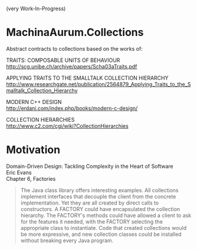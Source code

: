 
(very Work-In-Progress)

# MachinaAurum.Collections
Abstract contracts to collections based on the works of:

TRAITS: COMPOSABLE UNITS OF BEHAVIOUR  
http://scg.unibe.ch/archive/papers/Scha03aTraits.pdf

APPLYING TRAITS TO THE SMALLTALK COLLECTION HIERARCHY  
http://www.researchgate.net/publication/2564879_Applying_Traits_to_the_Smalltalk_Collection_Hierarchy

MODERN C++ DESIGN  
http://erdani.com/index.php/books/modern-c-design/

COLLECTION HIERARCHIES  
http://www.c2.com/cgi/wiki?CollectionHierarchies

# Motivation

Domain-Driven Design: Tackling Complexity in the Heart of Software  
Eric Evans  
Chapter 6, Factories  

> The Java class library offers interesting examples. All collections implement interfaces that decouple the client from the concrete implementation. Yet they are all created by direct calls to constructors. A FACTORY could have encapsulated the collection hierarchy. The FACTORY's methods could have allowed a client to ask for the features it needed, with the FACTORY selecting the appropriate class to instantiate. Code that created collections would be more expressive, and new collection classes could be installed without breaking every Java program.
